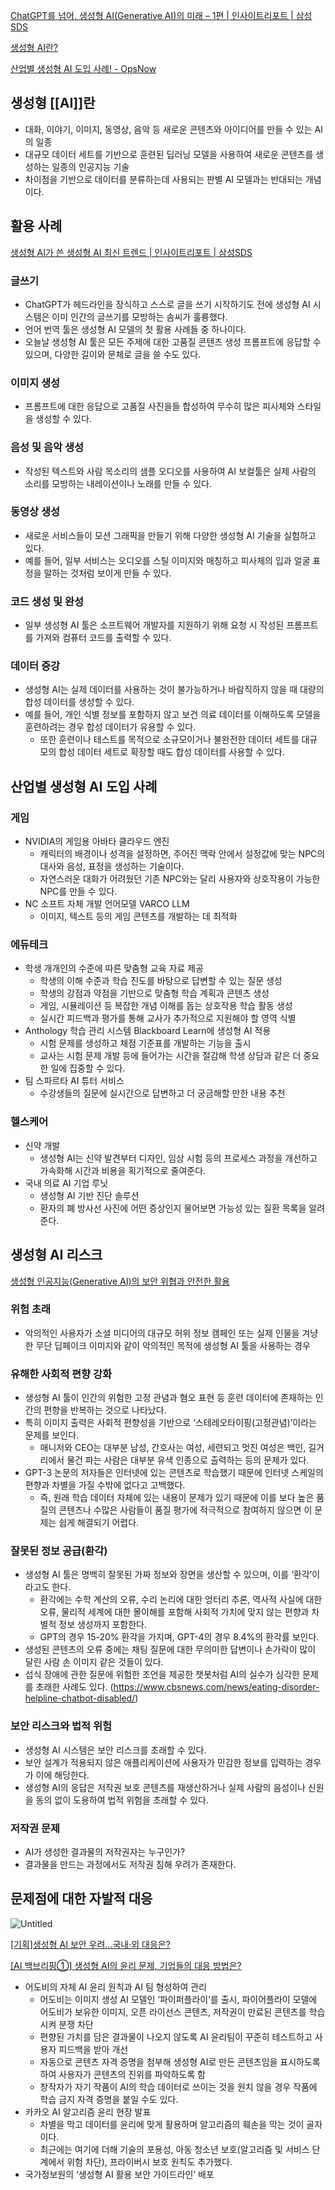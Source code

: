 [ChatGPT를 넘어, 생성형 AI(Generative AI)의 미래 – 1편 | 인사이트리포트 | 삼성SDS](https://www.samsungsds.com/kr/insights/future_of_generative_ai_1.html)

[생성형 AI란?](https://www.redhat.com/ko/topics/cloud-computing/what-is-generative-ai)

[산업별 생성형 AI 도입 사례! - OpsNow](https://www.opsnow.com/산업별-생성형-ai-도입-사례/)

## 생성형 [[AI]]란

- 대화, 이야기, 이미지, 동영상, 음악 등 새로운 콘텐츠와 아이디어를 만들 수 있는 AI의 일종
- 대규모 데이터 세트를 기반으로 훈련된 딥러닝 모델을 사용하여 새로운 콘텐츠를 생성하는 일종의 인공지능 기술
- 차이점을 기반으로 데이터를 분류하는데 사용되는 판별 AI 모델과는 반대되는 개념이다.

## 활용 사례

[생성형 AI가 쓴 생성형 AI 최신 트렌드 | 인사이트리포트 | 삼성SDS](https://www.samsungsds.com/kr/insights/generative-ai-trends.html)

### 글쓰기

- ChatGPT가 헤드라인을 장식하고 스스로 글을 쓰기 시작하기도 전에 생성형 AI 시스템은 이미 인간의 글쓰기를 모방하는 솜씨가 훌륭했다.
- 언어 번역 툴은 생성형 AI 모델의 첫 활용 사례들 중 하나이다.
- 오늘날 생성형 AI 툴은 모든 주제에 대한 고품질 콘텐츠 생성 프롬프트에 응답할 수 있으며, 다양한 길이와 문체로 글을 쓸 수도 있다.

### 이미지 생성

- 프롬프트에 대한 응답으로 고품질 사진을들 합성하여 무수히 많은 피사체와 스타일을 생성할 수 있다.

### 음성 및 음악 생성

- 작성된 텍스트와 사람 목소리의 샘플 오디오를 사용하여 AI 보컬툴은 실제 사람의 소리를 모방하는 내레이션이나 노래를 만들 수 있다.

### 동영상 생성

- 새로운 서비스들이 모션 그래픽을 만들기 위해 다양한 생성형 AI 기술을 실험하고 있다.
- 예를 들어, 일부 서비스는 오디오를 스틸 이미지와 매칭하고 피사체의 입과 얼굴 표정을 말하는 것처럼 보이게 만들 수 있다.

### 코드 생성 및 완성

- 일부 생성형 AI 툴은 소프트웨어 개발자를 지원하기 위해 요청 시 작성된 프롬프트를 가져와 컴퓨터 코드를 출력할 수 있다.

### 데이터 증강

- 생성형 AI는 실제 데이터를 사용하는 것이 불가능하거나 바람직하지 않을 때 대량의 합성 데이터를 생성할 수 있다.
- 예를 들어, 개인 식별 정보를 포함하지 않고 보건 의료 데이터를 이해하도록 모델을 훈련하려는 경우 합성 데이터가 유용할 수 있다.
    - 또한 훈련이나 테스트를 목적으로 소규모이거나 불완전한 데이터 세트를 대규모의 합성 데이터 세트로 확장할 때도 합성 데이터를 사용할 수 있다.

## 산업별 생성형 AI 도입 사례

### 게임

- NVIDIA의 게임용 아바타 클라우드 엔진
    - 캐릭터의 배경이나 성격을 설정하면, 주어진 맥락 안에서 설정값에 맞는 NPC의 대사와 음성, 표정을 생성하는 기술이다.
    - 자연스러운 대화가 어려웠던 기존 NPC와는 달리 사용자와 상호작용이 가능한 NPC를 만들 수 있다.
- NC 소프트 자체 개발 언어모델 VARCO LLM
    - 이미지, 텍스트 등의 게임 콘텐츠를 개발하는 데 최적화

### 에듀테크

- 학생 개개인의 수준에 따른 맞춤형 교육 자료 제공
    - 학생의 이해 수준과 학습 진도를 바탕으로 답변할 수 있는 질문 생성
    - 학생의 강점과 약점을 기반으로 맞춤형 학습 계획과 콘텐츠 생성
    - 게임, 시뮬레이션 등 복잡한 개념 이해를 돕는 상호작용 학습 활동 생성
    - 실시간 피드백과 평가를 통해 교사가 추가적으로 지원해야 할 영역 식별
- Anthology 학습 관리 시스템 Blackboard Learn에 생성형 AI 적용
    - 시험 문제를 생성하고 채점 기준표를 개발하는 기능을 출시
    - 교사는 시험 문제 개발 등에 들어가는 시간을 절감해 학생 상담과 같은 더 중요한 일에 집중할 수 있다.
- 팀 스파르타 AI 튜터 서비스
    - 수강생들의 질문에 실시간으로 답변하고 더 궁금해할 만한 내용 추천

### 헬스케어

- 신약 개발
    - 생성형 AI는 신약 발견부터 디자인, 임상 시험 등의 프로세스 과정을 개선하고 가속화해 시간과 비용을 획기적으로 줄여준다.
- 국내 의료 AI 기업 루닛
    - 생성형 AI 기반 진단 솔루션
    - 환자의 폐 방사선 사진에 어떤 증상인지 물어보면 가능성 있는 질환 목록을 알려준다.

## 생성형 AI 리스크

[생성형 인공지능(Generative AI)의 보안 위협과 안전한 활용](https://www.igloo.co.kr/security-information/생성형-인공지능generative-ai의-보안-위협과-안전한-활용/)

[](https://21erick.org/column/11171/)

### 위험 초래

- 악의적인 사용자가 소셜 미디어의 대규모 허위 정보 캠페인 또는 실제 인물을 겨냥한 무단 딥페이크 이미지와 같이 악의적인 목적에 생성형 AI 툴을 사용하는 경우

### 유해한 사회적 편향 강화

- 생성형 AI 툴이 인간의 위험한 고정 관념과 혐오 표현 등 훈련 데이터에 존재하는 인간의 편향을 반복하는 것으로 나타났다.
- 특히 이미지 출력은 사회적 편향성을 기반으로 ‘스테레오타이핑(고정관념)’이라는 문제를 보인다.
    - 매니저와 CEO는 대부분 남성, 간호사는 여성, 세련되고 멋진 여성은 백인, 길거리에서 물건 파는 사람은 대부분 유색 인종으로 출력하는 등의 문제가 있다.
- GPT-3 논문의 저자들은 인터넷에 있는 콘텐츠로 학습했기 때문에 인터넷 스케일의 편향과 차별을 가질 수밖에 없다고 고백했다.
    - 즉, 원래 학습 데이터 자체에 있는 내용이 문제가 있기 때문에 이를 보다 높은 품질의 콘텐츠나 수많은 사람들이 품질 평가에 적극적으로 참여하지 않으면 이 문제는 쉽게 해결되기 어렵다.

### 잘못된 정보 공급(환각)

- 생성형 AI 툴은 명백히 잘못된 가짜 정보와 장면을 생산할 수 있으며, 이를 ‘환각’이라고도 한다.
    - 환각에는 수학 계산의 오류, 수리 논리에 대한 엉터리 추론, 역사적 사실에 대한 오류, 물리적 세계에 대한 몰이해를 포함해 사회적 가치에 맞지 않는 편향과 차별적 정보 생성까지 포함한다.
    - GPT의 경우 15-20% 환각을 가지며, GPT-4의 경우 8.4%의 환각률 보인다.
- 생성된 콘텐츠의 오류 중에는 채팅 질문에 대한 무의미한 답변이나 손가락이 많이 달린 사람 손 이미지 같은 것들이 있다.
- 섭식 장애에 관한 질문에 위험한 조언을 제공한 챗봇처럼 AI의 실수가 심각한 문제를 초래한 사례도 있다. (https://www.cbsnews.com/news/eating-disorder-helpline-chatbot-disabled/)

### 보안 리스크와 법적 위험

- 생성형 AI 시스템은 보안 리스크를 초래할 수 있다.
- 보안 설계가 적용되지 않은 애플리케이션에 사용자가 민감한 정보를 입력하는 경우가 이에 해당한다.
- 생성형 AI의 응답은 저작권 보호 콘텐츠를 재생산하거나 실제 사람의 음성이나 신원을 동의 없이 도용하여 법적 위험을 초래할 수 있다.

### 저작권 문제

- AI가 생성한 결과물의 저작권자는 누구인가?
- 결과물을 만드는 과정에서도 저작권 침해 우려가 존재한다.

## 문제점에 대한 자발적 대응

![Untitled](https://img.etnews.com/news/article/2023/06/28/news-t.v1.20230628.2439908a426a415693f3ab6c356c909f_P1.png)

[[기획]생성형 AI 보안 우려…국내·외 대응은?](https://www.etnews.com/20230629000004)

[[AI 백브리핑①] 생성형 AI의 윤리 문제, 기업들의 대응 방법은?](https://www.bizhankook.com/bk/article/25736)

- 어도비의 자체 AI 윤리 원칙과 AI 팀 형성하여 관리
    - 어도비는 이미지 생성 AI 모델인 ‘파이퍼플라이’를 출시, 파이어플라이 모델에 어도비가 보유한 이미지, 오픈 라이선스 콘텐츠, 저작권이 만료된 콘텐츠를 학습시켜 분쟁 차단
    - 편향된 가치를 담은 결과물이 나오지 않도록 AI 윤리팀이 꾸준히 테스트하고 사용자 피드백을 받아 개선
    - 자동으로 콘텐츠 자격 증명을 첨부해 생성형 AI로 만든 콘텐츠임을 표시하도록 하여 사용자가 콘텐츠의 진위를 파악하도록 함
    - 창작자가 자기 작품이 AI의 학습 데이터로 쓰이는 것을 원치 않을 경우 작품에 학습 금지 자격 증명을 붙일 수도 있다.
- 카카오 AI 알고리즘 윤리 현장 발표
    - 차별을 막고 데이터를 윤리에 맞게 활용하며 알고리즘의 훼손을 막는 것이 골자이다.
    - 최근에는 여기에 더해 기술의 포용성, 아동 청소년 보호(알고리즘 및 서비스 단계에서 위험 차단), 프라이버시 보호 원칙도 추가했다.
- 국가정보원의 ‘생성형 AI 활용 보안 가이드라인’ 배포
